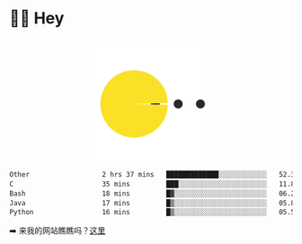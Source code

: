 
# 👋🏻 Hey
<div align="center">
	<br>
	<img src="https://raw.githubusercontent.com/Aniket965/Aniket965/master/pacman.svg?sanitize=true" width="200" height="200">
	<br>
</div>

<!--START_SECTION:waka-->

```txt
Other                  2 hrs 37 mins   █████████████░░░░░░░░░░░░   52.33 %
C                      35 mins         ███░░░░░░░░░░░░░░░░░░░░░░   11.81 %
Bash                   18 mins         █▓░░░░░░░░░░░░░░░░░░░░░░░   06.29 %
Java                   17 mins         █▒░░░░░░░░░░░░░░░░░░░░░░░   05.89 %
Python                 16 mins         █▒░░░░░░░░░░░░░░░░░░░░░░░   05.53 %
```

<!--END_SECTION:waka-->

 ➡️  来我的网站瞧瞧吗？[这里](https://www.shaolongfei.com)
